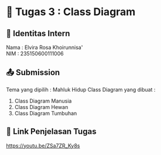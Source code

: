 # 📁 Tugas 3 : Class Diagram

## 👤 Identitas Intern
Nama : Elvira Rosa Khoirunnisa'             
NIM  : 235150600111006

## 📤 Submission

Tema yang dipilih : Mahluk Hidup
Class Diagram yang dibuat : 
1. Class Diagram Manusia
2. Class Diagram Hewan
3. Class Diagram Tumbuhan


## 🔗 Link Penjelasan Tugas

https://youtu.be/ZSa7ZR_Ky8s

